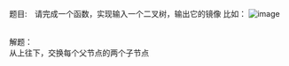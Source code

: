 题目:　请完成一个函数，实现输入一个二叉树，输出它的镜像
比如：
 ![image](https://github.com/julianbb/Algorithm/19_MirrorOfBinaryTree/image/1.png)



<br>
解题：<br>
从上往下，交换每个父节点的两个子节点
